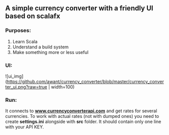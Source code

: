 ## A simple currency converter with a friendly UI based on scalafx

### Purposes:
1. Learn Scala
2. Understand a build system
3. Make something more or less useful

### UI:

![ui_img](https://github.com/awant/currency_converter/blob/master/currency_converter_ui.png?raw=true | width=100)

### Run:

It connects to **www.currencyconverterapi.com** and get rates for several currencies.
To work with actual rates (not with dumped ones) you need to create **settings.ini** alongside with **src** folder.
It should contain only one line with your API KEY.
